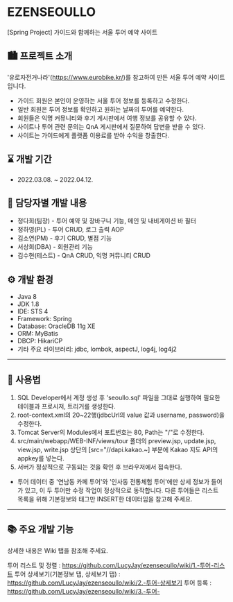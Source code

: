 # EZENSEOULLO
[Spring Project] 가이드와 함께하는 서울 투어 예약 사이트

## 🏙 프로젝트 소개
'유로자전거나라'(<https://www.eurobike.kr/>)를 참고하여 만든 서울 투어 예약 사이트입니다.
* 가이드 회원은 본인이 운영하는 서울 투어 정보를 등록하고 수정한다.
* 일반 회원은 투어 정보를 확인하고 원하는 날짜의 투어를 예약한다.
* 회원들은 익명 커뮤니티와 후기 게시판에서 여행 정보를 공유할 수 있다.
* 사이트나 투어 관련 문의는 QnA 게시판에서 질문하여 답변을 받을 수 있다.
* 사이트는 가이드에게 플랫폼 이용료를 받아 수익을 창출한다.

## ⌛ 개발 기간
* 2022.03.08. ~ 2022.04.12.

## 👥 담당자별 개발 내용
* 정다희(팀장) - 투어 예약 및 장바구니 기능, 메인 및 내비게이션 바 필터
* 정하영(PL) - 투어 CRUD, 로그 출력 AOP
* 김소연(PM) - 후기 CRUD, 별점 기능
* 서상희(DBA) - 회원관리 기능
* 김수현(테스트) - QnA CRUD, 익명 커뮤니티 CRUD

## ⚙ 개발 환경
* Java 8
* JDK 1.8
* IDE: STS 4
* Framework: Spring
* Database: OracleDB 11g XE
* ORM: MyBatis
* DBCP: HikariCP
* 기타 주요 라이브러리: jdbc, lombok, aspectJ, log4j, log4j2

***
## 🔔 사용법
1. SQL Developer에서 계정 생성 후 'seoullo.sql' 파일을 그대로 실행하여 필요한 테이블과 프로시저, 트리거를 생성한다.
2. root-context.xml의 20~22행(jdbcUrl의 value 값과 username, password)을 수정한다.
3. Tomcat Server의 Modules에서 포트번호는 80, Path는 "/"로 수정한다.
4. src/main/webapp/WEB-INF/views/tour 폴더의 preview.jsp, update.jsp, view.jsp, write.jsp 상단의 [src="//dapi.kakao.~] 부분에 Kakao 지도 API의 appkey를 넣는다.
5. 서버가 정상적으로 구동되는 것을 확인 후 브라우저에서 접속한다.
* 투어 데이터 중 '연남동 카페 투어'와 '인사동 전통체험 투어'에만 상세 정보가 들어가 있고, 이 두 투어만 수정 작업이 정상적으로 동작합니다. 다른 투어들은 리스트 목록을 위해 기본정보와 태그만 INSERT한 데이터임을 참고해 주세요.

***
## 📚 주요 개발 기능

상세한 내용은 Wiki 탭을 참조해 주세요.

투어 리스트 및 정렬 : <https://github.com/LucyJay/ezenseoullo/wiki/1.-투어-리스트>
투어 상세보기(기본정보 탭, 상세보기 탭) : <https://github.com/LucyJay/ezenseoullo/wiki/2.-투어-상세보기>
투어 등록 : <https://github.com/LucyJay/ezenseoullo/wiki/3.-투어->
